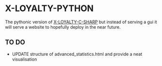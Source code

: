# X-LOYALTY-PYTHON

The pythonic version of [X-LOYALTY-C-SHARP](https://github.com/CHRISSY-FRANKY/X-LOYALTY-C-SHARP) but instead of serving a gui it will serve a website to hopefully deploy in the near future.

## TO DO
- UPDATE structure of advanced_statistics.html and provide a neat visualisation
